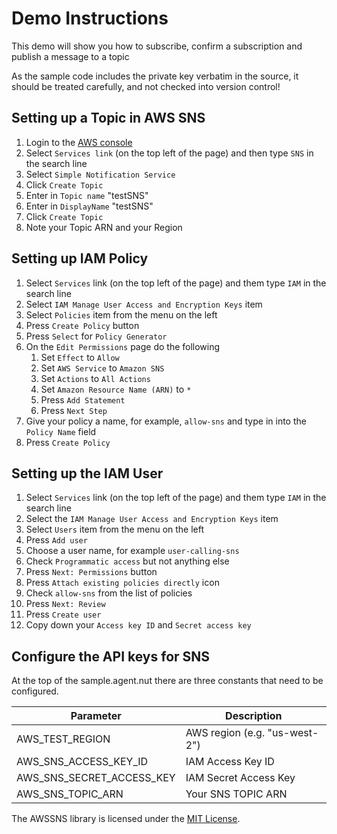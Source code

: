 # Demo Instructions

This demo will show you how to subscribe, confirm a subscription and publish a message to a topic

As the sample code includes the private key verbatim in the source, it should be treated carefully, and not checked into version control!


## Setting up a Topic in AWS SNS

1. Login to the [AWS console](https://aws.amazon.com/console/)
1. Select `Services link` (on the top left of the page) and then type `SNS` in the search line
1. Select `Simple Notification Service`
1. Click `Create Topic`
1. Enter in `Topic name` "testSNS"
1. Enter in `DisplayName` "testSNS"
1. Click `Create Topic`
1. Note your Topic ARN and your Region

## Setting up IAM Policy

1. Select `Services` link (on the top left of the page) and them type `IAM` in the search line
1. Select `IAM Manage User Access and Encryption Keys` item
1. Select `Policies` item from the menu on the left
1. Press `Create Policy` button
1. Press `Select` for `Policy Generator`
1. On the `Edit Permissions` page do the following
    1. Set `Effect` to `Allow`
    1. Set `AWS Service` to `Amazon SNS`
    1. Set `Actions` to `All Actions`
    1. Set `Amazon Resource Name (ARN)` to `*`
    1. Press `Add Statement`
    1. Press `Next Step`
1. Give your policy a name, for example, `allow-sns` and type in into the `Policy Name` field
1. Press `Create Policy`

## Setting up the IAM User

1. Select `Services` link (on the top left of the page) and them type `IAM` in the search line
1. Select the `IAM Manage User Access and Encryption Keys` item
1. Select `Users` item from the menu on the left
1. Press `Add user`
1. Choose a user name, for example `user-calling-sns`
1. Check `Programmatic access` but not anything else
1. Press `Next: Permissions` button
1. Press `Attach existing policies directly` icon
1. Check `allow-sns` from the list of policies
1. Press `Next: Review`
1. Press `Create user`
1. Copy down your `Access key ID` and `Secret access key`

## Configure the API keys for SNS

At the top of the sample.agent.nut there are three constants that need to be configured.

Parameter                   | Description
--------------------------- | -----------
AWS_TEST_REGION             | AWS region (e.g. "us-west-2")
AWS_SNS_ACCESS_KEY_ID       | IAM Access Key ID
AWS_SNS_SECRET_ACCESS_KEY   | IAM Secret Access Key
AWS_SNS_TOPIC_ARN           | Your SNS TOPIC ARN


The AWSSNS library is licensed under the [MIT License](../LICENSE).
